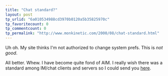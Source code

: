 ```yaml
---
title: "Chat standard?"
layout: post
tp_urlid: "6a010534988cd3970b0120a5b35825970c"
tp_favoritecount: 0
tp_commentcount: 0
tp_permalink: "http://www.monkinetic.com/2000/08/chat-standard.html"
---
```

Uh oh. My site thinks I&#39;m not authorized to change system prefs. This is <i>not good</i>.

All better. Whew.
I have become quite fond of AIM. I really wish there was a standard among IM/chat clients and servers so I could send you <a href="chat:monkinetic">here</a>.
